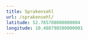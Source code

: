 ```yaml
---
title: Sprakensehl
url: /sprakensehl/
latitude: 52.765708000000004
longitude: 10.488798500000001
---
```

